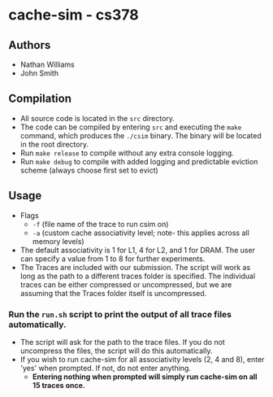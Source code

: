 # cache-sim - cs378
## Authors
- Nathan Williams
- John Smith

## Compilation
- All source code is located in the `src` directory.
- The code can be compiled by entering `src` and executing the `make` command, which produces the `./csim` binary. The binary will be located in the root directory.
- Run `make release` to compile without any extra console logging.
- Run `make debug` to compile with added logging and predictable eviction scheme (always choose first set to evict)

## Usage
- Flags
  - `-f` (file name of the trace to run csim on)
  - `-a` (custom cache associativity level; note- this applies across all memory levels)
- The default associativity is 1 for L1, 4 for L2, and 1 for DRAM. The user can specify a value from 1 to 8 for further experiments.
- The Traces are included with our submission. The script will work as long as the path to a different traces folder is specified. The individual traces can be either compressed or uncompressed, but we are assuming that the Traces folder itself is uncompressed.

### Run the `run.sh` script to print the output of all trace files automatically.
- The script will ask for the path to the trace files. If you do not uncompress the files, the script will do this automatically.
- If you wish to run cache-sim for all associativity levels (2, 4 and 8), enter 'yes' when prompted. If not, do not enter anything.
  -  __Entering nothing when prompted will simply run cache-sim on all 15 traces once.__